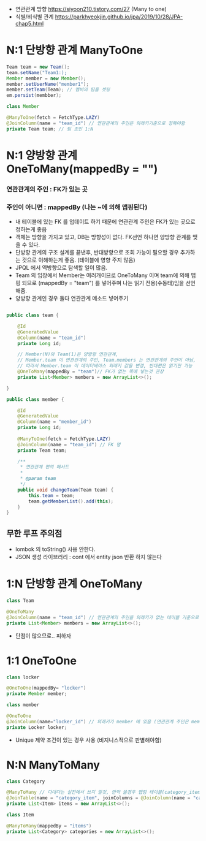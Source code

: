 
- 연관관계 방향 https://siyoon210.tistory.com/27 (Many to one)
- 식별/비식별 관계 https://parkhyeokjin.github.io/jpa/2019/10/28/JPA-chap5.html

# N:1 단방향 관계  ManyToOne

```java
Team team = new Team();
team.setName("Team1:);
Member member = new Member();
member.setUserName("member1");
member.setTeam(Team); // 멤버의 팀을 셋팅 
em.persist(membber);
```
```java
class Member

@ManyToOne(fetch = FetchType.LAZY)
@JoinColumn(name = "team_id") // 연관관계의 주인은 외래키기준으로 정해야함
private Team team; // 팀 조인 1:N
```


# N:1 양방향 관계 OneToMany(mappedBy = "")

### 연관관계의 주인 : FK가 있는 곳 
### 주인이 아니면 : mappedBy (나는 ~에 의해 맵핑된다)

- 내 테이블에 있는 FK 를 업데이트 하기 때문에 연관관계 주인은 FK가 있는 곳으로 정하는게 좋음 
- 객체는 방향을 가지고 있고, DB는 방향성이 없다. FK선언 하나면 양방향 관계를 맺을 수 있다.
- 단방향 관계의 구조 설계를 끝낸후, 반대방향으로 조회 가능이 필요할 경우 추가하는 것으로 이해하는게 좋음. (테이블에 영향 주지 않음)
- JPQL 에서 역방향으로 탐색할 일이 많음.
- Team 의 입장에서 Member는 여러개이므로 OneToMany 이며 team에 의해 맵핑 되므로 (mappedBy = "team") 를 넣어주며 나는 읽기 전용(수동태)임을 선언해줌.
- 양방향 관계인 경우 둘다 연관관계 메소드 넣어주기
```java

public class team {

    @Id
    @GeneratedValue
    @Column(name = "team_id")
    private Long id;

    // Member(N)와 Team(1)은 양방향 연관관계,
    // Member.team 이 연관관계의 주인, Team.members 는 연관관계의 주인이 아님,
    // 따라서 Member.team 이 데이터베이스 외래키 값을 변경, 반대편은 읽기만 가능
    @OneToMany(mappedBy = "team")// FK가 없는 쪽에 넣는것 권장
    private List<Member> members = new ArrayList<>();

}

public class member {

    @Id
    @GeneratedValue
    @Column(name = "member_id")
    private Long id;
    
    @ManyToOne(fetch = FetchType.LAZY)
    @JoinColumn(name = "team_id") // FK 명
    private Team team;

    /**
     * 연관관계 편의 메서드
     *
     * @param team
     */
    public void changeTeam(Team team) {
        this.team = team;
        team.getMemberList().add(this);
    }
}
```

## 무한 루프 주의점
- lombok 의 toString() 사용 안한다.
- JSON 생성 라이브러리 : cont 에서 entity json 반환 하지 않는다




# 1:N 단방향 관계 OneToMany

```java
class Team

@OneToMany
@JoinColumn(name = "team_id") // 연관관계의 주인을 외래키가 없는 테이블 기준으로 정해짐
private List<Member> members = new ArrayList<>();
```
- 단점이 많으므로.. 피하자

# 1:1 OneToOne
```java
class locker

@OneToOne(mappedBy= "locker")
private Member member;
```
```java
class member

@OneToOne
@JoinColumn(name="locker_id") // 외래키가 member 에 있음 (연관관계 주인은 member)
private Locker locker;
```
- Unique 제약 조건이 있는 경우 사용 (비지니스적으로 판별해야함)

# N:N ManyToMany 

```java
class Category

@ManyToMany // 다대다는 실전에서 쓰지 말것, 만약 쓸경우 맵핑 테이블(category_item) 중간에 있게 됨
@JoinTable(name = "category_item", joinColumns = @JoinColumn(name = "category_id"), inverseJoinColumns = @JoinColumn(name = "item_id"))
private List<Item> items = new ArrayList<>();
```
```java
class Item

@ManyToMany(mappedBy = "items")
private List<Category> categories = new ArrayList<>();
```    
